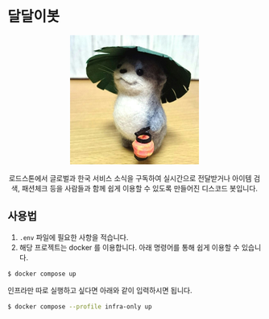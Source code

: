 # 달달이봇

<p align="center">
  <a href="" target="blank"><img src="./images/daldalee.png" width="256" alt="Daldalee Logo" /></a>
</p>

  <p align="center">로드스톤에서 글로벌과 한국 서비스 소식을 구독하여 실시간으로 전달받거나 아이템 검색, 패션체크 등을 사람들과 함께 쉽게 이용할 수 있도록 만들어진 디스코드 봇입니다.</p>

## 사용법

1. `.env` 파일에 필요한 사항을 적습니다.
2. 해당 프로젝트는 docker 를 이용합니다. 아래 명령어를 통해 쉽게 이용할 수 있습니다.

```bash
$ docker compose up
```

인프라만 따로 실행하고 싶다면 아래와 같이 입력하시면 됩니다.

```bash
$ docker compose --profile infra-only up
```